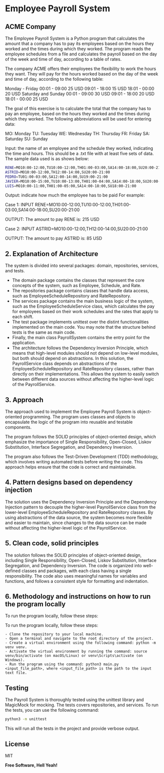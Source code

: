 # Employee Payroll System
## ACME Company

The Employee Payroll System is a Python program that calculates the amount that a company has to pay its employees based on the hours they worked and the times during which they worked. The program reads the employee schedules from a file and calculates the payroll based on the day of the week and time of day, according to a table of rates.

The company ACME offers their employees the flexibility to work the hours they want. They will pay for the hours worked based on the day of the week and time of day, according to the following table:

Monday - Friday
00:01 - 09:00 25 USD
09:01 - 18:00 15 USD
18:01 - 00:00 20 USD
Saturday and Sunday
00:01 - 09:00 30 USD
09:01 - 18:00 20 USD
18:01 - 00:00 25 USD

The goal of this exercise is to calculate the total that the company has to pay an employee, based on the hours they worked and the times during which they worked. The following abbreviations will be used for entering data:

MO: Monday
TU: Tuesday
WE: Wednesday
TH: Thursday
FR: Friday
SA: Saturday
SU: Sunday

Input: the name of an employee and the schedule they worked, indicating the time and hours. This should be a .txt file with at least five sets of data. The sample data used is as shows below:
```sh
RENE=MO10:00-12:00,TU10:00-12:00,TH01:00-03:00,SA14:00-18:00,SU20:00-21:00
ASTRID=MO10:00-12:00,TH12:00-14:00,SU20:00-21:00
PEDRO=TU01:00-03:00,SA12:00-14:00,SU19:00-21:00
JAVIER=MO10:00-15:00,TU10:00-13:00,TH01:00-04:00,SA14:00-18:00,SU20:00-21:00
LUIS=MO10:00-11:00,TH01:00-05:00,SA14:00-18:00,SU18:00-21:00
```
Output: indicate how much the employee has to be paid
For example:

Case 1:
INPUT
RENE=MO10:00-12:00,TU10:00-12:00,TH01:00-03:00,SA14:00-18:00,SU20:00-21:00

OUTPUT:
The amount to pay RENE is: 215 USD

Case 2:
INPUT
ASTRID=MO10:00-12:00,TH12:00-14:00,SU20:00-21:00

OUTPUT:
The amount to pay ASTRID is: 85 USD
## 2. Explanation of Architecture

The system is divided into several packages: domain, repositories, services, and tests.
- The domain package contains the classes that represent the core concepts of the system, such as Employee, Schedule, and Rate.
- The repositories package contains classes that handle data access, such as EmployeeScheduleRepository and RateRepository.
- The services package contains the main business logic of the system, such as the EmployeeScheduleService class, which calculates the pay for employees based on their work schedules and the rates that apply to each shift.
- The test package implements unittest over the distint functionalities implemented on the main code. You may note that the structure behind tests is the same as main code.
- Finally, the main class PayrollSystem contains the entry point for the application.
- The architecture follows the Dependency Inversion Principle, which means that high-level modules should not depend on low-level modules, but both should depend on abstractions. In this solution, the PayrollService class depends on abstractions of the EmployeeScheduleRepository and RateRepository classes, rather than directly on their implementations. This allows the system to easily switch between different data sources without affecting the higher-level logic of the PayrollService.

## 3. Approach

The approach used to implement the Employee Payroll System is object-oriented programming. The program uses classes and objects to encapsulate the logic of the program into reusable and testable components.

The program follows the SOLID principles of object-oriented design, which emphasize the importance of Single Responsibility, Open-Closed, Liskov Substitution, Interface Segregation, and Dependency Inversion.

The program also follows the Test-Driven Development (TDD) methodology, which involves writing automated tests before writing the code. This approach helps ensure that the code is correct and maintainable.

## 4. Pattern designs based on dependency injection

The solution uses the Dependency Inversion Principle and the Dependency Injection pattern to decouple the higher-level PayrollService class from the lower-level EmployeeScheduleRepository and RateRepository classes. By using abstractions of the data source, the system becomes more flexible and easier to maintain, since changes to the data source can be made without affecting the higher-level logic of the PayrollService.

## 5. Clean code, solid principles

The solution follows the SOLID principles of object-oriented design, including Single Responsibility, Open-Closed, Liskov Substitution, Interface Segregation, and Dependency Inversion. The code is organized into well-defined classes and packages, with each class having a single responsibility. The code also uses meaningful names for variables and functions, and follows a consistent style for formatting and indentation.
## 6. Methodology and instructions on how to run the program locally

To run the program locally, follow these steps:

To run the program locally, follow these steps:

    - Clone the repository to your local machine.
    - Open a terminal and navigate to the root directory of the project.
    - Create a virtual environment using the following command: python -m venv venv.
    - Activate the virtual environment by running the command: source venv/bin/activate (on macOS/Linux) or venv\Scripts\activate (on Windows).
    - Run the program using the command: python3 main.py <input_file_path>, where <input_file_path> is the path to the input text file.

## Testing

The Payroll System is thoroughly tested using the unittest library and MagicMock for mocking. The tests covers repositories, and services. To run the tests, you can use the following command:
```sh
python3 -m unittest
```
This will run all the tests in the project and provide verbose output.




## License

MIT

**Free Software, Hell Yeah!**

[//]: # (These are reference links used in the body of this note and get stripped out when the markdown processor does its job. There is no need to format nicely because it shouldn't be seen. Thanks SO - http://stackoverflow.com/questions/4823468/store-comments-in-markdown-syntax)

   [dill]: <https://github.com/joemccann/dillinger>
   [git-repo-url]: <https://github.com/joemccann/dillinger.git>
   [john gruber]: <http://daringfireball.net>
   [df1]: <http://daringfireball.net/projects/markdown/>
   [markdown-it]: <https://github.com/markdown-it/markdown-it>
   [Ace Editor]: <http://ace.ajax.org>
   [node.js]: <http://nodejs.org>
   [Twitter Bootstrap]: <http://twitter.github.com/bootstrap/>
   [jQuery]: <http://jquery.com>
   [@tjholowaychuk]: <http://twitter.com/tjholowaychuk>
   [express]: <http://expressjs.com>
   [AngularJS]: <http://angularjs.org>
   [Gulp]: <http://gulpjs.com>

   [PlDb]: <https://github.com/joemccann/dillinger/tree/master/plugins/dropbox/README.md>
   [PlGh]: <https://github.com/joemccann/dillinger/tree/master/plugins/github/README.md>
   [PlGd]: <https://github.com/joemccann/dillinger/tree/master/plugins/googledrive/README.md>
   [PlOd]: <https://github.com/joemccann/dillinger/tree/master/plugins/onedrive/README.md>
   [PlMe]: <https://github.com/joemccann/dillinger/tree/master/plugins/medium/README.md>
   [PlGa]: <https://github.com/RahulHP/dillinger/blob/master/plugins/googleanalytics/README.md>
